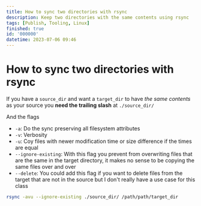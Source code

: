 ```yaml
---
title: How to sync two directories with rsync
description: Keep two directories with the same contents using rsync
tags: [Publish, Tooling, Linux]
finished: true
id: '000000'
datetime: 2023-07-06 09:46
---
```


# How to sync two directories with rsync

If you have a `source_dir` and want a `target_dir` to have
_the same contents_ as your source you **need the
trailing slash** at `./source_dir/`

And the flags

- `-a`: Do the sync preserving all filesystem attributes
- `-v`: Verbosity
- `-u`: Coy files with newer modification time or size difference if the times are equal
- `--ignore-existing`: With this flag you prevent from overwriting files that
  are the same in the target directory, it makes no sense to be copying the same
  files over and over
- `--delete`: You could add this flag if you want to delete files from the
  target that are not in the source but I don't really have a use case for this
  class

```bash
rsync -avu --ignore-existing ./source_dir/ /path/path/target_dir
```

